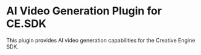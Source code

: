 # AI Video Generation Plugin for CE.SDK

This plugin provides AI video generation capabilities for the Creative Engine SDK.